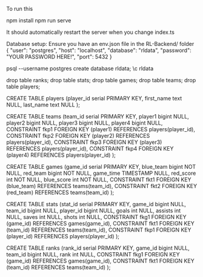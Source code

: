 To run this 

npm install
npm run serve

It should automatically restart the server when you change index.ts

Database setup:
Ensure you have an env.json file in the RL-Backend/ folder
{
	"user": "postgres",
	"host": "localhost",
	"database": "rldata",
	"password": "YOUR PASSWORD HERE!",
	"port": 5432
}

psql --username postgres
create database rldata;
\c rldata

drop table ranks;
drop table stats;
drop table games;
drop table teams;
drop table players;


CREATE TABLE players
(player_id serial PRIMARY KEY,
first_name text NULL,
last_name text NULL
);

CREATE TABLE teams
(team_id serial PRIMARY KEY,
player1 bigint NULL,
player2 bigint NULL,
player3 bigint NULL,
player4 bigint NULL,
CONSTRAINT fkp1 FOREIGN KEY (player1) REFERENCES players(player_id),
CONSTRAINT fkp2 FOREIGN KEY (player2) REFERENCES players(player_id),
CONSTRAINT fkp3 FOREIGN KEY (player3) REFERENCES players(player_id),
CONSTRAINT fkp4 FOREIGN KEY (player4) REFERENCES players(player_id)
);

CREATE TABLE games
(game_id serial PRIMARY KEY,
blue_team bigint NOT NULL,
red_team bigint NOT NULL,
game_time TIMESTAMP NULL,
red_score int NOT NULL,
blue_score int NOT NULL,
CONSTRAINT fkt1 FOREIGN KEY (blue_team) REFERENCES teams(team_id),
CONSTRAINT fkt2 FOREIGN KEY (red_team) REFERENCES teams(team_id)
);

CREATE TABLE stats
(stat_id serial PRIMARY KEY,
game_id bigint NULL,
team_id bigint NULL,
player_id bigint NULL,
goals int NULL,
assists int NULL,
saves int NULL,
shots int NULL,
CONSTRAINT fkg1 FOREIGN KEY (game_id) REFERENCES games(game_id),
CONSTRAINT fkt1 FOREIGN KEY (team_id) REFERENCES teams(team_id),
CONSTRAINT fkp1 FOREIGN KEY (player_id) REFERENCES players(player_id)
);

CREATE TABLE ranks
(rank_id serial PRIMARY KEY,
game_id bigint NULL,
team_id bigint NULL,
rank int NULL,
CONSTRAINT fkg1 FOREIGN KEY (game_id) REFERENCES games(game_id),
CONSTRAINT fkt1 FOREIGN KEY (team_id) REFERENCES teams(team_id)
);
